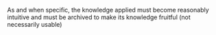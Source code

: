 As and when specific, the knowledge applied must become reasonably intuitive and must be archived to make its knowledge fruitful (not necessarily usable)